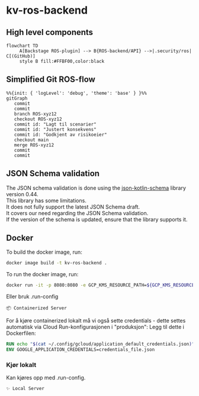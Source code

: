 # kv-ros-backend

## High level components

```mermaid
flowchart TD
     A[Backstage ROS-plugin] --> B{ROS-backend/API} -->|.security/ros| C[(GitHub)]
     style B fill:#FFBF00,color:black
```

## Simplified Git ROS-flow

```mermaid
%%{init: { 'logLevel': 'debug', 'theme': 'base' } }%%
gitGraph
   commit
   commit
   branch ROS-xyz12
   checkout ROS-xyz12
   commit id: "Lagt til scenarier"
   commit id: "Justert konsekvens"
   commit id: "Godkjent av risikoeier"
   checkout main
   merge ROS-xyz12
   commit
   commit
```

## JSON Schema validation

The JSON schema validation is done using the [json-kotlin-schema](https://github.com/pwall567/json-kotlin-schema)
library version 0.44.  
This library has some limitations.  
It does not fully support the latest JSON Schema draft.  
It covers our need regarding the JSON Schema validation.  
If the version of the schema is updated, ensure that the library supports it.

## Docker

To build the docker image, run:

```sh
docker image build -t kv-ros-backend .
```

To run the docker image, run:

```sh
docker run -it -p 8080:8080 -e GCP_KMS_RESOURCE_PATH=${GCP_KMS_RESOURCE_PATH} -e SOPS_AGE_PUBLIC_KEY=${SOPS_AGE_PUBLIC_KEY} -e GITHUB_INSTALLATION_ID=${GITHUB_INSTALLATION_ID} -e GITHUB_INSTALLATION_ID=${GITHUB_INSTALLATION_ID} -e GITHUB_PRIVATE_KEY_SECRET_NAME=${GITHUB_PRIVATE_KEY_SECRET_NAME} kv-ros-backend
```

Eller bruk .run-config

```
📦 Containerized Server
```

For å kjøre containerized lokalt må vi også sette credentials - dette settes automatisk via Cloud Run-konfigurasjonen
i "produksjon":
Legg til dette i Dockerfilen:

```Dockerfile
RUN echo "$(cat ~/.config/gcloud/application_default_credentials.json)" > ./credentials_file.json
ENV GOOGLE_APPLICATION_CREDENTIALS=credentials_file.json
```

### Kjør lokalt

Kan kjøres opp med .run-config.

```
✨ Local Server
```

